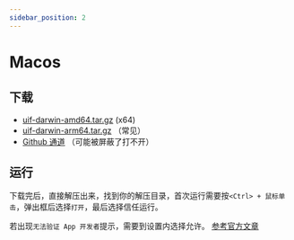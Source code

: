 ```yaml
---
sidebar_position: 2
---
```

# Macos

## 下载

- [uif-darwin-amd64.tar.gz](/assets/release/uif-darwin-amd64.tar.gz) (x64)
- [uif-darwin-arm64.tar.gz](/assets/release/uif-darwin-arm64.tar.gz) （常见）
- [Github 通道](https://github.com/UIforFreedom/UIF/releases) （可能被屏蔽了打不开）

## 运行

下载完后，直接解压出来，找到你的解压目录，首次运行需要按`<Ctrl> + 鼠标单击`，弹出框后选择`打开`，最后选择信任运行。

若出现`无法验证 App 开发者`提示，需要到设置内选择允许。 [参考官方文章](https://support.apple.com/zh-cn/102445)
